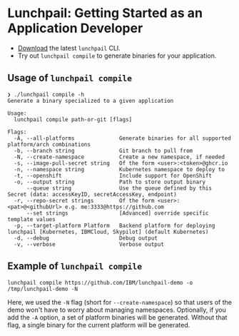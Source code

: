 # Lunchpail: Getting Started as an Application Developer

- [Download](https://github.com/IBM/lunchpail/releases/latest) the latest `lunchpail` CLI.
- Try out `lunchpail compile` to generate binaries for your application.

## Usage of `lunchpail compile`

```shell
❯ ./lunchpail compile -h
Generate a binary specialized to a given application

Usage:
  lunchpail compile path-or-git [flags]

Flags:
  -A, --all-platforms              Generate binaries for all supported platform/arch combinations
  -b, --branch string              Git branch to pull from
  -N, --create-namespace           Create a new namespace, if needed
  -s, --image-pull-secret string   Of the form <user>:<token>@ghcr.io
  -n, --namespace string           Kubernetes namespace to deploy to
  -t, --openshift                  Include support for OpenShift
  -o, --output string              Path to store output binary
      --queue string               Use the queue defined by this Secret (data: accessKeyID, secretAccessKey, endpoint)
  -r, --repo-secret strings        Of the form <user>:<pat>@<githubUrl> e.g. me:3333@https://github.com
      --set strings                [Advanced] override specific template values
  -p, --target-platform Platform   Backend platform for deploying lunchpail [Kubernetes, IBMCloud, Skypilot] (default Kubernetes)
  -d, --debug                      Debug output
  -v, --verbose                    Verbose output
```
      
## Example of `lunchpail compile`

```shell
lunchpail compile https://github.com/IBM/lunchpail-demo -o /tmp/lunchpail-demo -N
```

Here, we used the `-N` flag (short for `--create-namespace`) so that
users of the demo won't have to worry about managing namespaces.
Optionally, if you add the `-A` option, a set of platform binaries
will be generated. Without that flag, a single binary for the current
platform will be generated.
